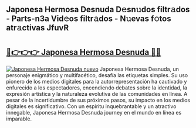 ## Japonesa Hermosa Desnuda D𝚎sn𝚞dos filtr𝚊dos - Parts-n3a Vid𝚎os filtr𝚊dos - N𝚞evas f𝚘tos atr𝚊ctivas JfuvR

# <h2><a href="http://mb35dj6.tromn.icu/?c=Japonesa+Hermosa+Desnuda">🔗👉👉👉 Japonesa Hermosa Desnuda 🔗🔗</a></h2>

[![Japonesa Hermosa Desnuda nuevo](https://i.imgur.com/pEAQMta.gif)](http://mb35dj6.tromn.icu/?c=Japonesa+Hermosa+Desnuda)
Japonesa Hermosa Desnuda, un personaje enigmático y multifacético, desafía las etiquetas simples. Su uso pionero de los medios digitales para la autorrepresentación ha cautivado y enfurecido a los espectadores, encendiendo debates sobre la identidad, la expresión artística y la naturaleza evolutiva de las comunidades en línea. A pesar de la incertidumbre de sus próximos pasos, su impacto en los medios digitales es significativo. Con un espíritu inquebrantable y un atractivo innegable, Japonesa Hermosa Desnuda journey en el mundo en línea es imparable.
